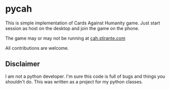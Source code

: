 # pycah

This is simple implementation of Cards Against Humanity game. Just start session as host on the desktop and join the game on the phone.

The game may or may not be running at [cah.stirante.com](http://cah.stirante.com/)

All contributions are welcome.


## Disclaimer
I am not a python developer. I'm sure this code is full of bugs and things you shouldn't do. This was written as a project for my python classes.

